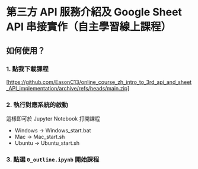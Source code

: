 # 第三方 API 服務介紹及 Google Sheet API 串接實作（自主學習線上課程）

## 如何使用？

### 1. 點我下載課程
[https://github.com/EasonC13/online_course_zh_intro_to_3rd_api_and_sheet_API_implementation/archive/refs/heads/main.zip]

### 2. 執行對應系統的啟動
這樣即可於 Jupyter Notebook 打開課程
- Windows -> Windows_start.bat
- Mac -> Mac_start.sh
- Ubuntu -> Ubuntu_start.sh

### 3. 點選 `0_outline.ipynb` 開始課程